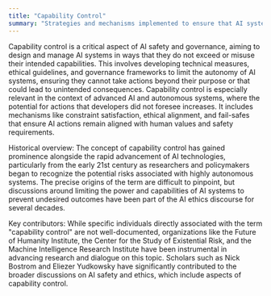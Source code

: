 ```yaml
---
title: "Capability Control"
summary: "Strategies and mechanisms implemented to ensure that AI systems act within desired limits, preventing them from performing actions that are undesired or harmful to humans."
---
```

Capability control is a critical aspect of AI safety and governance, aiming to design and manage AI systems in ways that they do not exceed or misuse their intended capabilities. This involves developing technical measures, ethical guidelines, and governance frameworks to limit the autonomy of AI systems, ensuring they cannot take actions beyond their purpose or that could lead to unintended consequences. Capability control is especially relevant in the context of advanced AI and autonomous systems, where the potential for actions that developers did not foresee increases. It includes mechanisms like constraint satisfaction, ethical alignment, and fail-safes that ensure AI actions remain aligned with human values and safety requirements.

Historical overview: The concept of capability control has gained prominence alongside the rapid advancement of AI technologies, particularly from the early 21st century as researchers and policymakers began to recognize the potential risks associated with highly autonomous systems. The precise origins of the term are difficult to pinpoint, but discussions around limiting the power and capabilities of AI systems to prevent undesired outcomes have been part of the AI ethics discourse for several decades.

Key contributors: While specific individuals directly associated with the term "capability control" are not well-documented, organizations like the Future of Humanity Institute, the Center for the Study of Existential Risk, and the Machine Intelligence Research Institute have been instrumental in advancing research and dialogue on this topic. Scholars such as Nick Bostrom and Eliezer Yudkowsky have significantly contributed to the broader discussions on AI safety and ethics, which include aspects of capability control.

